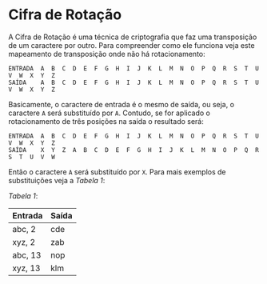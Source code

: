# Cifra de Rotação

A Cifra de Rotação é uma técnica de criptografia que faz uma transposição de um caractere por outro. Para compreender como ele funciona veja este mapeamento de transposição onde não há rotacionamento:

```
ENTRADA  A  B  C  D  E  F  G  H  I  J  K  L  M  N  O  P  Q  R  S  T  U  V  W  X  Y  Z
SAÍDA    A  B  C  D  E  F  G  H  I  J  K  L  M  N  O  P  Q  R  S  T  U  V  W  X  Y  Z
```

Basicamente, o caractere de entrada é o mesmo de saída, ou seja, o caractere `A` será substituído por `A`. Contudo, se for aplicado o rotacionamento de três posições na saída o resultado será:

```
ENTRADA  A  B  C  D  E  F  G  H  I  J  K  L  M  N  O  P  Q  R  S  T  U  V  W  X  Y  Z
SAÍDA    X  Y  Z  A  B  C  D  E  F  G  H  I  J  K  L  M  N  O  P  Q  R  S  T  U  V  W
```

Então o caractere `A` será substituído por `X`. Para mais exemplos de substituições veja a _Tabela 1_:

_Tabela 1_:

| Entrada | Saída |
| ------- | ----- |
| abc, 2  | cde   |
| xyz, 2  | zab   |
| abc, 13 | nop   |
| xyz, 13 | klm   |
